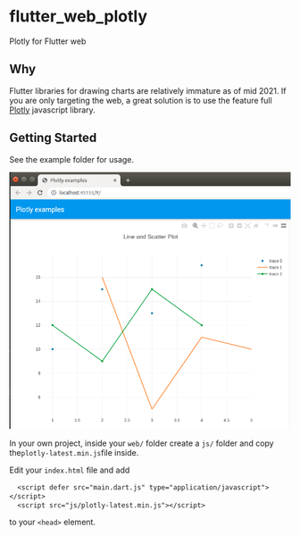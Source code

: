 # flutter_web_plotly

Plotly for Flutter web

## Why
Flutter libraries for drawing charts are relatively immature as of mid 2021.  If
you are only targeting the web, a great solution is to use the feature full
[Plotly](https://plotly.com/javascript/) javascript library.


## Getting Started

See the example folder for usage.  

![alt text](plotly_example_1.png "Example")

In your own project, inside your ```web/``` folder create a ```js/``` folder 
and copy the```plotly-latest.min.js```file inside.

Edit your ```index.html``` file and add
```
  <script defer src="main.dart.js" type="application/javascript"></script>
  <script src="js/plotly-latest.min.js"></script>
```
to your ```<head>``` element.



